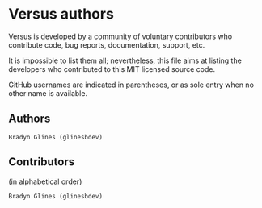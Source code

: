 # Versus authors

Versus is developed by a community of voluntary contributors who
contribute code, bug reports, documentation, support, etc.

It is impossible to list them all; nevertheless, this file aims at listing
the developers who contributed to this MIT licensed
source code.

GitHub usernames are indicated in parentheses, or as sole entry when no other
name is available.

## Authors

    Bradyn Glines (glinesbdev)

## Contributors

(in alphabetical order)

    Bradyn Glines (glinesbdev)
